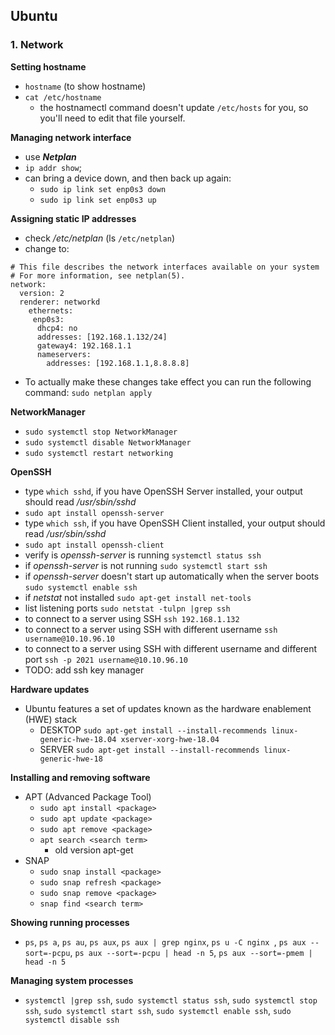## Ubuntu


### 1. Network

**Setting hostname**
 - `hostname` (to show hostname)
 - `cat /etc/hostname` 
   - the hostnamectl command doesn't update `/etc/hosts` for you, so you'll need to edit that file yourself.
    
**Managing network interface**
- use ***Netplan***
- `ip addr show`;
- can bring a device down, and then back up again:
  - `sudo ip link set enp0s3 down`
  - `sudo ip link set enp0s3 up`

**Assigning static IP addresses**
- check */etc/netplan* (ls `/etc/netplan`)
- change to:
```
# This file describes the network interfaces available on your system 
# For more information, see netplan(5). 
network:
  version: 2
  renderer: networkd
    ethernets:
     enp0s3:
      dhcp4: no
      addresses: [192.168.1.132/24]
      gateway4: 192.168.1.1
      nameservers:
        addresses: [192.168.1.1,8.8.8.8] 
```
- To actually make these changes take effect you can run the following command: `sudo netplan apply`

**NetworkManager**
- `sudo systemctl stop NetworkManager`
- `sudo systemctl disable NetworkManager`
- `sudo systemctl restart networking`

**OpenSSH**
- type `which sshd`, if you have OpenSSH Server installed, your output should read */usr/sbin/sshd*
- `sudo apt install openssh-server`
- type `which ssh`, if you have OpenSSH Client installed, your output should read */usr/sbin/sshd*
- `sudo apt install openssh-client `
- verify is *openssh-server* is running `systemctl status ssh`
- if *openssh-server* is not running `sudo systemctl start ssh`
- if *openssh-server* doesn't start up automatically when the server boots `sudo systemctl enable ssh`
- if *netstat* not installed `sudo apt-get install net-tools`
- list listening ports `sudo netstat -tulpn |grep ssh`
- to connect to a server using SSH `ssh 192.168.1.132`
- to connect to a server using SSH with different username `ssh username@10.10.96.10`
- to connect to a server using SSH with different username and different port `ssh -p 2021 username@10.10.96.10`
- TODO: add ssh key manager

**Hardware updates**
- Ubuntu features a set of updates known as the hardware enablement (HWE) stack
  - DESKTOP `sudo apt-get install --install-recommends linux-generic-hwe-18.04 xserver-xorg-hwe-18.04`
  - SERVER `sudo apt-get install --install-recommends linux-generic-hwe-18`
  
**Installing and removing software**
- APT (Advanced Package Tool) 
  - `sudo apt install <package>`
  - `sudo apt update <package>`
  - `sudo apt remove <package>`
  - `apt search <search term>`
    - old version apt-get
- SNAP 
  - `sudo snap install <package>`
  - `sudo snap refresh <package>`
  - `sudo snap remove <package>`
  - `snap find <search term>`
  
**Showing running processes**
- `ps`, `ps a`, `ps au`, `ps aux`, `ps aux | grep nginx`, `ps u -C nginx `, `ps aux --sort=-pcpu`, `ps aux --sort=-pcpu | head -n 5`, `ps aux --sort=-pmem | head -n 5`

**Managing system processes**
- `systemctl |grep ssh`, `sudo systemctl status ssh`, `sudo systemctl stop ssh`, `sudo systemctl start ssh`, `sudo systemctl enable ssh`, `sudo systemctl disable ssh`